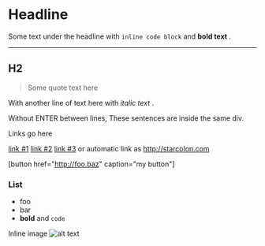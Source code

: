 # Headline

Some text under the headline with `inline code block` and **bold text** .

[title]: <> (primitive sample)

---

## H2

> Some quote text here

With another line of text here with *italic text* .

Without ENTER between lines,
These sentences are inside the same div.

Links go here

[link #1](http://localhost/)
[link #2](https://google.com)
[link #3](http://starcolon.com)
or automatic link as http://starcolon.com

[button href="http://foo.baz" caption="my button"]

### List

  - foo
  - bar
  - **bold** and `code`

Inline image ![alt text](http://localhost/sample.png)